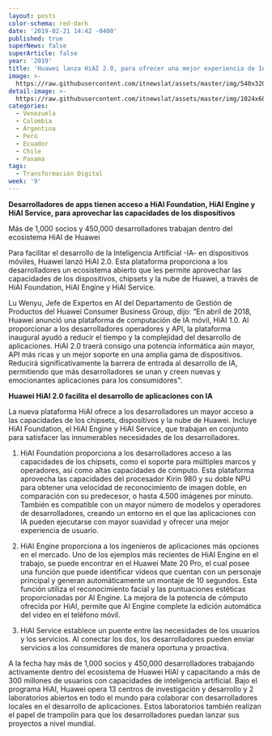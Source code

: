 ```yaml
---
layout: posts
color-schema: red-dark
date: '2019-02-21 14:42 -0400'
published: true
superNews: false
superArticle: false
year: '2019'
title: 'Huawei lanza HiAI 2.0, para ofrecer una mejor experiencia de IA en las apps'
image: >-
  https://raw.githubusercontent.com/itnewslat/assets/master/img/540x320/Huawei-IA-p.jpg
detail-image: >-
  https://raw.githubusercontent.com/itnewslat/assets/master/img/1024x680/Huawei-IA-g.jpg
categories:
  - Venezuela
  - Colombia
  - Argentina
  - Perú
  - Ecuador
  - Chile
  - Panama
tags:
  - Transformación Digital
week: '9'
---
```

**Desarrolladores de apps tienen acceso a HiAI Foundation, HiAI Engine y HiAI Service, para aprovechar las capacidades de los dispositivos**

Más de 1,000 socios y 450,000 desarrolladores trabajan dentro del ecosistema HiAI de Huawei

Para facilitar el desarrollo de la Inteligencia Artificial -IA- en dispositivos móviles, Huawei lanzó HiAI 2.0. Esta plataforma proporciona a los desarrolladores un ecosistema abierto que les permite aprovechar las capacidades de los dispositivos, chipsets y la nube de Huawei, a través de HiAI Foundation, HiAI Engine y HiAI Service.

Lu Wenyu, Jefe de Expertos en AI del Departamento de Gestión de Productos del Huawei Consumer Business Group, dijo: “En abril de 2018, Huawei anunció una plataforma de computación de IA móvil, HiAI 1.0. Al proporcionar a los desarrolladores operadores y API, la plataforma inaugural ayudó a reducir el tiempo y la complejidad del desarrollo de aplicaciones. HiAI 2.0 traerá consigo una potencia informática aún mayor, API más ricas y un mejor soporte en una amplia gama de dispositivos. Reducirá significativamente la barrera de entrada al desarrollo de IA, permitiendo que más desarrolladores se unan y creen nuevas y emocionantes aplicaciones para los consumidores".
 
**Huawei HiAI 2.0 facilita el desarrollo de aplicaciones con IA**

La nueva plataforma HiAI ofrece a los desarrolladores un mayor acceso a las capacidades de los chipsets, dispositivos y la nube de Huawei. Incluye HiAI Foundation, el HiAI Engine y HiAI Service, que trabajan en conjunto para satisfacer las innumerables necesidades de los desarrolladores.

1. HiAI Foundation proporciona a los desarrolladores acceso a las capacidades de los chipsets, como el soporte para múltiples marcos y operadores, así como altas capacidades de cómputo. Esta plataforma aprovecha las capacidades del procesador Kirin 980 y su doble NPU para obtener una velocidad de reconocimiento de imagen doble, en comparación con su predecesor, o hasta 4.500 imágenes por minuto. También es compatible con un mayor número de modelos y operadores de desarrolladores, creando un entorno en el que las aplicaciones con IA pueden ejecutarse con mayor suavidad y ofrecer una mejor experiencia de usuario.

2. HiAI Engine proporciona a los ingenieros de aplicaciones más opciones en el mercado. Uno de los ejemplos más recientes de HiAI Engine en el trabajo, se puede encontrar en el Huawei Mate 20 Pro, el cual posee una función que puede identificar videos que cuentan con un personaje principal y generan automáticamente un montaje de 10 segundos. Esta función utiliza el reconocimiento facial y las puntuaciones estéticas proporcionadas por AI Engine. La mejora de la potencia de cómputo ofrecida por HiAI, permite que AI Engine complete la edición automática del video en el teléfono móvil.

3. HiAI Service establece un puente entre las necesidades de los usuarios y los servicios. Al conectar los dos, los desarrolladores pueden enviar servicios a los consumidores de manera oportuna y proactiva.

A la fecha hay más de 1,000 socios y 450,000 desarrolladores trabajando activamente dentro del ecosistema de Huawei HiAI y capacitando a más de 300 millones de usuarios con capacidades de inteligencia artificial. Bajo el programa HiAI, Huawei opera 13 centros de investigación y desarrollo y 2 laboratorios abiertos en todo el mundo para colaborar con desarrolladores locales en el desarrollo de aplicaciones. Estos laboratorios también realizan el papel de trampolín para que los desarrolladores puedan lanzar sus proyectos a nivel mundial. 